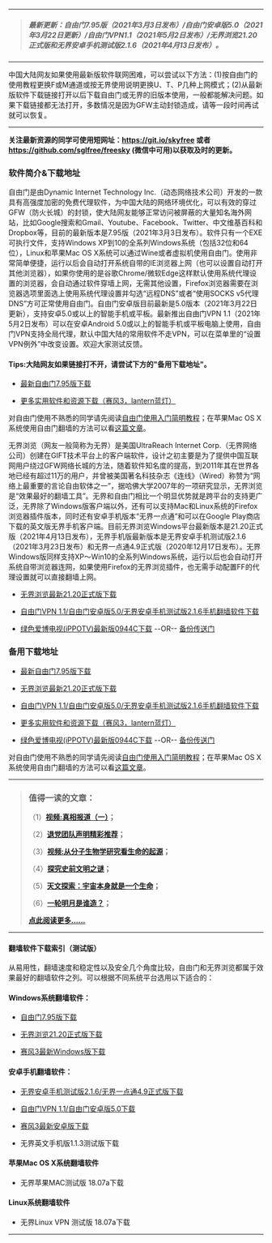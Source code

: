 ***
>##### 最新更新：自由门7.95版（2021年3月3日发布）/自由门安卓版5.0（2021年3月22日更新）/自由门VPN1.1（2021年5月2日发布）/无界浏览21.20正式版和无界安卓手机测试版2.1.6（2021年4月13日发布）。
***
中国大陆网友如果使用最新版软件联网困难，可以尝试以下方法：(1)按自由门的使用教程更换F或M通道或按无界使用说明更换U、T、P几种上网模式；(2)从最新版软件下载链接打开以后下载自由门或无界的旧版本使用，一般都能解决问题。如果下载链接都无法打开，多数情况是因为GFW主动封锁造成，请等一段时间再试就可以恢复。
***
<strong>关注最新资源的同学可使用短网址：<font color="#993300"><a href="https://git.io/skyfree" target="_blank">https://git.io/skyfree</a> </font>或者 <font color="#993300"><a href="https://github.com/sglfree/freesky" target="_blank">https://github.com/sglfree/freesky</a> </font>(微信中可用)以获取及时的更新。</strong>

### 软件简介&下载地址

自由门是由Dynamic Internet Technology Inc.（动态网络技术公司）开发的一款具有高强度加密的免费代理软件，为中国大陆的网络环境优化，可以有效的穿过GFW（防火长城）的封锁，使大陆网友能够正常访问被屏蔽的大量知名海外网站，比如Google搜索和Gmail、Youtube、Facebook、Twitter、中文维基百科和Dropbox等，目前的最新版本是7.95版（2021年3月3日发布）。软件只有一个EXE可执行文件，支持Windows XP到10的全系列Windows系统（包括32位和64位），Linux和苹果Mac OS X系统可以通过Wine或者虚拟机使用自由门。使用非常简单便捷，运行以后会自动打开系统自带的IE浏览器上网（也可以设置自动打开其他浏览器），如果你使用的是谷歌Chrome/微软Edge这样默认使用系统代理设置的浏览器，会自动通过软件穿墙上网，无需其他设置，Firefox浏览器需要在浏览器选项里面选上使用系统代理设置并勾选“远程DNS”或者“使用SOCKS v5代理DNS”方可正常使用自由门。自由门安卓版目前最新是5.0版本（2021年3月22日更新），支持安卓5.0或以上的智能手机或平板。最新推出自由门VPN 1.1（2021年5月2日发布）可以在安卓Android 5.0或以上的智能手机或平板电脑上使用，自由门VPN支持全局代理，默认中国大陆的常用软件不走VPN，可以在菜单里的“设置VPN例外”中改变设置。欢迎大家测试反馈。

#### Tips:大陆网友如果链接打不开，请尝试下方的"备用下载地址"。
* <p><a href="https://d2lw8ywwfmbam6.cloudfront.net/login2.html?i=a1" target="_blank">最新自由门7.95版下载</a></p>
* <p><a href="https://d2lw8ywwfmbam6.cloudfront.net/login2.html?i=a4" target="_blank">更多实用软件和资源下载（赛风3，lantern蓝灯）</a></p>

<p class="plink">对自由门使用不熟悉的同学请先阅读<a title="自由门使用入门简单教程" href="https://d2lw8ywwfmbam6.cloudfront.net/login2.html?i=a6" target="_blank">自由门使用入门简明教程</a>；在苹果Mac OS X系统使用自由门翻墙的方法可以看<a title="在mac OS X系统使用自由门的简单方法" href="https://d2lw8ywwfmbam6.cloudfront.net/login2.html?i=a7" target="_blank">这篇文章</a>。</p>

无界浏览（网友一般简称为无界）是美国UltraReach Internet Corp.（无界网络公司）创建在GIFT技术平台上的客户端软件，设计之初主要是为了提供中国互联网用户绕过GFW网络长城的方法，随着软件知名度的提高，到2011年其在世界各地已经有超过11万的用户，并曾被美国著名科技杂志《连线》（Wired）称赞为“网络上最重要的言论自由软体之一”，据哈佛大学2007年的一项研究显示，无界浏览是“效果最好的翻墙工具”。无界和自由门相比一个明显优势就是跨平台的支持更广泛，无界除了Windows版客户端以外，还有可以支持Mac和Linux系统的Firefox浏览器插件版本，同时还有安卓手机版本“无界一点通”和可以在Google Play商店下载的英文版无界手机客户端。目前无界浏览Windows平台最新版本是21.20正式版（2021年4月13日发布），无界手机版最新版本是无界安卓手机测试版2.1.6（2021年3月23日发布）和无界一点通4.9正式版（2020年12月17日发布）。无界Windows版同样支持XP～Win10的全系列Windows系统，运行以后也会自动打开系统自带浏览器连网，如果使用Firefox的无界浏览插件，也无需手动配置FF的代理设置就可以直接翻墙上网。

* <p><a href="https://d2lw8ywwfmbam6.cloudfront.net/login2.html?i=a2" target="_blank">无界浏览最新21.20正式版下载</a></p>
* <p><a href="https://d2lw8ywwfmbam6.cloudfront.net/login2.html?i=a3" target="_blank">自由门VPN 1.1/自由门安卓版5.0/无界安卓手机测试版2.1.6手机翻墙软件下载</a></p>
* <p><a href="https://d2lw8ywwfmbam6.cloudfront.net/login2.html?i=a5" target="_blank">绿色爱博电视(iPPOTV)最新版0944C下载</a> --OR-- <a href="https://d2lw8ywwfmbam6.cloudfront.net/s3-useast-1/login2.html?i=a5https://s3-external-1.amazonaws.com/s3-useast-1/login2.html?i=a5https://s3.amazonaws.com/s3-useast-1/login.html?i=a5https://s3-external-1.amazonaws.com/s3-useast-1/login.html?i=a5" target="_blank">备份传送门</a></p>

### 备用下载地址

* <p><a href="https://dtgq18ciqhtkr.cloudfront.net/leap2.html?i=a1" target="_blank">最新自由门7.95版下载</a></p>
* <p><a href="https://dtgq18ciqhtkr.cloudfront.net/leap2.html?i=a2" target="_blank">无界浏览最新21.20正式版下载</a></p>
* <p><a href="https://dtgq18ciqhtkr.cloudfront.net/leap2.html?i=a3" target="_blank">自由门VPN 1.1/自由门安卓版5.0/无界安卓手机测试版2.1.6手机翻墙软件下载</a></p>
* <p><a href="https://dtgq18ciqhtkr.cloudfront.net/leap2.html?i=a4" target="_blank">更多实用软件和资源下载（赛风3，lantern蓝灯）</a></p>
* <p><a href="https://dtgq18ciqhtkr.cloudfront.net/leap2.html?i=a5" target="_blank">绿色爱博电视(iPPOTV)最新版0944C下载</a> --OR-- <a href="https://dtgq18ciqhtkr.cloudfront.net/leap2.html?i=a5https://s3-us-west-2.amazonaws.com/s3-website-uswest-2/leap.html?i=a5http://bbc.freetip.bodive.win/forum.php?i=a5http://s3-website-uswest-2.s3-website-us-west-2.amazonaws.com/leap.html?i=a5" target="_blank">备份传送门</a></p>

<p class="plink">对自由门使用不熟悉的同学请先阅读<a title="自由门使用入门简单教程" href="https://dtgq18ciqhtkr.cloudfront.net/leap2.html?i=a6" target="_blank">自由门使用入门简明教程</a>；在苹果Mac OS X系统使用自由门翻墙的方法可以看<a title="在mac OS X系统使用自由门的简单方法" href="https://dtgq18ciqhtkr.cloudfront.net/leap2.html?i=a7" target="_blank">这篇文章</a>。</p>

***
>###  值得一读的文章：
> <p>（1）<strong><a href="https://dtgq18ciqhtkr.cloudfront.net/login-b1.html?i=b1" target="_blank">视频:真相报道（一）</a>；</strong></p>
> <p>（2）<strong><a href="https://dtgq18ciqhtkr.cloudfront.net/login-b1.html?i=b2" target="_blank">退党团队声明精彩推荐</a>；</strong></p>
> <p>（3）<strong><a href="https://dtgq18ciqhtkr.cloudfront.net/login-b1.html?i=b3" target="_blank">视频:从分子生物学研究看生命的起源</a>；</strong></p>
> <p>（4）<strong><a href="https://dtgq18ciqhtkr.cloudfront.net/login-b1.html?i=b4" target="_blank">探究史前文明之谜</a>；</strong></p>
> <p>（5）<strong><a href="https://dtgq18ciqhtkr.cloudfront.net/login-b1.html?i=b5" target="_blank">天文探索：宇宙本身就是一个生命</a>；</strong></p>
> <p>（6）<strong><a href="https://dtgq18ciqhtkr.cloudfront.net/login-b1.html?i=b6" target="_blank">一轮明月是谁造？</a>；</strong></p>
> <p><strong><a href="https://dtgq18ciqhtkr.cloudfront.net/login-b1.html?i=b7" target="_blank">点此阅读更多……</a></strong></p>

***
#### 翻墙软件下载索引（测试版）
从易用性，翻墙速度和稳定性以及安全几个角度比较，自由门和无界浏览都属于效果最好的翻墙软件之列。可以根据不同系统平台选用以下适合的：

#### Windows系统翻墙软件：

* <p><a href="https://dtgq18ciqhtkr.cloudfront.net/leap2.html?i=a1">自由门7.95版下载</a></p>
* <p><a href="https://dtgq18ciqhtkr.cloudfront.net/leap2.html?i=a2">无界浏览21.20正式版下载</a></p>
* <p><a href="https://dtgq18ciqhtkr.cloudfront.net/leap2.html?i=a4">赛风3最新Windows版下载</a></p>

#### 安卓手机翻墙软件：
* <p><a href="https://dtgq18ciqhtkr.cloudfront.net/leap2.html?i=a3">无界安卓手机测试版2.1.6/无界一点通4.9正式版下载</a></p>
* <p><a href="https://dtgq18ciqhtkr.cloudfront.net/leap2.html?i=a3">自由门VPN 1.1/自由门安卓版5.0下载</a></p>
* <p><a href="https://dtgq18ciqhtkr.cloudfront.net/leap2.html?i=a4">赛风3最新安卓版下载</a></p>
* <p>无界英文手机版1.1.3测试版下载</p>

#### 苹果Mac OS X系统翻墙软件
* <p>无界苹果MAC测试版 18.07a下载</p>

#### Linux系统翻墙软件
* <p>无界Linux VPN 测试版 18.07a下载</p>

***

